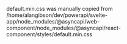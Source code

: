 default.min.css was manually copied from /home/alangibson/dev/powerapi/svelte-app/node_modules/@asyncapi/web-component/node_modules/@asyncapi/react-component/styles/default.min.css